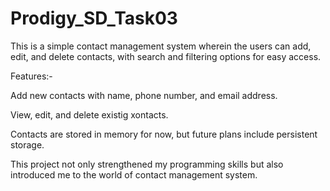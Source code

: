 # Prodigy_SD_Task03


This is a simple contact management system wherein the users can add, edit, and delete contacts, with search and filtering options for easy access.


Features:-

Add new contacts with name, phone number, and email address.

View, edit, and delete existig xontacts.

Contacts are stored in memory for now, but future plans include persistent storage.

This project not only strengthened my programming skills but also introduced me to the world of contact management system.
